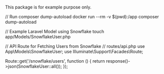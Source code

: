 
This package is for example purpose only.



// Run composer dump-autoload
docker run --rm -v $(pwd):/app composer dump-autoload

// Example Laravel Model using Snowflake
touch app/Models/SnowflakeUser.php

// API Route for Fetching Users from Snowflake
// routes/api.php
use App\Models\SnowflakeUser;
use Illuminate\Support\Facades\Route;

Route::get('/snowflake/users', function () {
    return response()->json(SnowflakeUser::all());
});



